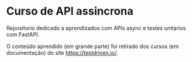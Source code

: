 # Curso de API assincrona

Repositorio dedicado a aprendizados com APIs async e testes unitarios com FastAPI.<br>

O conteúdo aprendido (em grande parte) foi retirado dos cursos (em documentação) do site https://testdriven.io/.